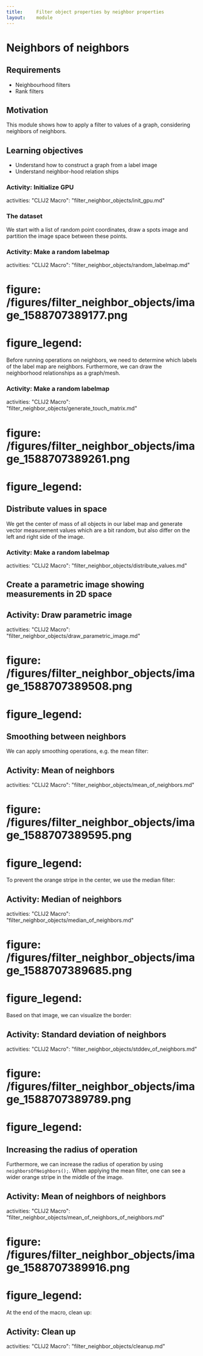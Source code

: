 ```yaml
---
title:     Filter object properties by neighbor properties
layout:    module
---
```


# Neighbors of neighbors

## Requirements

- Neighbourhood filters
- Rank filters

## Motivation

This module shows how to apply a filter to values of a graph, considering neighbors of neighbors.

## Learning objectives
- Understand how to construct a graph from a label image
- Understand neighbor-hood relation ships

### Activity: Initialize GPU
activities:
  "CLIJ2 Macro": "filter_neighbor_objects/init_gpu.md"

### The dataset
We start with a list of random point coordinates, draw a spots image
and partition the image space between these points.

### Activity: Make a random labelmap
activities:
  "CLIJ2 Macro": "filter_neighbor_objects/random_labelmap.md"

# figure: /figures/filter_neighbor_objects/image_1588707389177.png
# figure_legend:

Before running operations on neighbors, we need to determine which labels of the
label map are neighbors. Furthermore, we can draw the neighborhood relationships as a graph/mesh.

### Activity: Make a random labelmap
activities:
  "CLIJ2 Macro": "filter_neighbor_objects/generate_touch_matrix.md"

# figure: /figures/filter_neighbor_objects/image_1588707389261.png
# figure_legend:

## Distribute values in space
We get the center of mass of all objects in our label map and generate vector
measurement values which are a bit random, but also differ on the left and
right side of the image.

### Activity: Make a random labelmap
activities:
  "CLIJ2 Macro": "filter_neighbor_objects/distribute_values.md"

## Create a parametric image showing measurements in 2D space

## Activity: Draw parametric image
activities:
  "CLIJ2 Macro": "filter_neighbor_objects/draw_parametric_image.md"

# figure: /figures/filter_neighbor_objects/image_1588707389508.png
# figure_legend:

## Smoothing between neighbors
We can apply smoothing operations, e.g. the mean filter:

## Activity: Mean of neighbors
activities:
  "CLIJ2 Macro": "filter_neighbor_objects/mean_of_neighbors.md"

# figure: /figures/filter_neighbor_objects/image_1588707389595.png
# figure_legend:

To prevent the orange stripe in the center, we use the median filter:

## Activity: Median of neighbors
activities:
  "CLIJ2 Macro": "filter_neighbor_objects/median_of_neighbors.md"

# figure: /figures/filter_neighbor_objects/image_1588707389685.png
# figure_legend:

Based on that image, we can visualize the border:

## Activity: Standard deviation of neighbors
activities:
  "CLIJ2 Macro": "filter_neighbor_objects/stddev_of_neighbors.md"

# figure: /figures/filter_neighbor_objects/image_1588707389789.png
# figure_legend:

## Increasing the radius of operation
Furthermore, we can increase the radius of operation by using `neighborsOfNeighbors();`.
When applying the mean filter, one can see a wider orange stripe in the middle of the image.

## Activity: Mean of neighbors of neighbors
activities:
  "CLIJ2 Macro": "filter_neighbor_objects/mean_of_neighbors_of_neighbors.md"

# figure: /figures/filter_neighbor_objects/image_1588707389916.png
# figure_legend:

At the end of the macro, clean up:

## Activity: Clean up
activities:
  "CLIJ2 Macro": "filter_neighbor_objects/cleanup.md"


